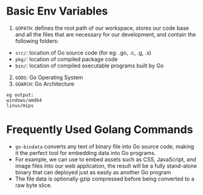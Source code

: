 # **Basic Env Variables**
1. `GOPATH`: defines the root path of our workspace, stores our code base and all the files that are necessary for our development, and contain the following folders:
- `src/`: location of Go source code (for eg: .go, .c, .g, .s)
- `pkg/`: location of compiled package code
- `bin/`: location of compiled executable programs built by Go
2. `GOOS`: Go Operating System
3. `GOARCH`: Go Architecture
```
eg output:
windows/amd64
linux/mips
```


# **Frequently Used Golang Commands**
- `go-bindata` converts any text of binary file into Go source code, making it the perfect tool for embedding data into Go programs.
- For example, we can use to embed assets such as CSS, JavaScript, and image files into our web application, the result will be a fully stand-alone binary that can deployed just as easily as another Go program
- The file data is optionally gzip compressed before being converted to a raw byte slice.